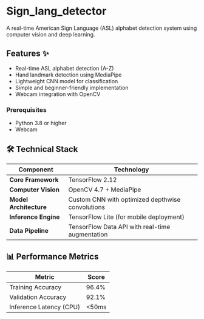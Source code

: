 # Sign_lang_detector

A real-time American Sign Language (ASL) alphabet detection system using computer vision and deep learning.

## Features ✨
- Real-time ASL alphabet detection (A-Z)
- Hand landmark detection using MediaPipe
- Lightweight CNN model for classification
- Simple and beginner-friendly implementation
- Webcam integration with OpenCV

### Prerequisites
- Python 3.8 or higher
- Webcam

## 🛠️ Technical Stack
| Component | Technology |
|-----------|------------|
| **Core Framework** | TensorFlow 2.12 |
| **Computer Vision** | OpenCV 4.7 + MediaPipe |
| **Model Architecture** | Custom CNN with optimized depthwise convolutions |
| **Inference Engine** | TensorFlow Lite (for mobile deployment) |
| **Data Pipeline** | TensorFlow Data API with real-time augmentation |

## 📊 Performance Metrics
| Metric | Score |
|--------|-------|
| Training Accuracy | 96.4% |
| Validation Accuracy | 92.1% |
| Inference Latency (CPU) | <50ms |
